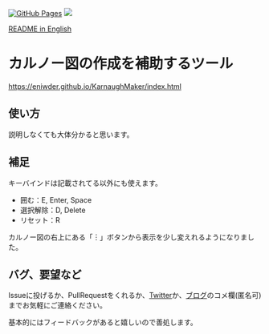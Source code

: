 [![GitHub Pages](https://github.com/Eniwder/KarnaughMaker/actions/workflows/gh-pages.yml/badge.svg)](https://github.com/Eniwder/KarnaughMaker/actions/workflows/gh-pages.yml)
![](https://img.shields.io/badge/vue-2.x-brightgreen.svg)

[README in English](https://github.com/Eniwder/KarnaughMaker/blob/main/README-en.md)

# カルノー図の作成を補助するツール
https://eniwder.github.io/KarnaughMaker/index.html

## 使い方
説明しなくても大体分かると思います。

## 補足
キーバインドは記載されてる以外にも使えます。
* 囲む：E, Enter, Space
* 選択解除：D, Delete
* リセット：R

カルノー図の右上にある「︙」ボタンから表示を少し変えれるようになりました。

## バグ、要望など
Issueに投げるか、PullRequestをくれるか、[Twitter](https://twitter.com/Eniel120)か、[ブログ](https://eniel.blog.fc2.com/blog-entry-605.html)のコメ欄(匿名可)までお気軽にご連絡ください。

基本的にはフィードバックがあると嬉しいので善処します。